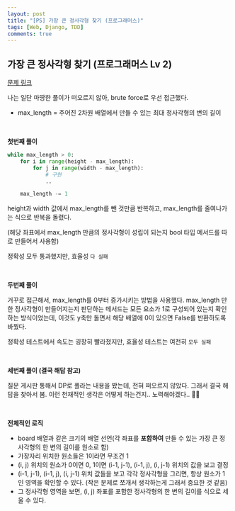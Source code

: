 ```yaml
---
layout: post
title: "[PS] 가장 큰 정사각형 찾기 (프로그래머스)"
tags: [Web, Django, TDD]
comments: true
---
```


## 가장 큰 정사각형 찾기 (프로그래머스 Lv 2)

[문제 링크](https://programmers.co.kr/learn/courses/30/lessons/12905)

나는 일단 마땅한 풀이가 떠오르지 않아, brute force로 우선 접근했다.

- max_length = 주어진 2차원 배열에서 만들 수 있는 최대 정사각형의 변의 길이

<br>

**첫번째 풀이**

```python
while max_length > 0:
	for i in range(height - max_length):
		for j in range(width - max_length):
			# 구현
			..

	max_length -= 1
```

height과 width 값에서 max_length를 뺀 것만큼 반복하고, max_length를 줄여나가는 식으로 반복을 돌렸다.

(해당 좌표에서 max_length 만큼의 정사각형이 성립이 되는지 bool 타입 메서드를 따로 만들어서 사용함)

정확성 모두 통과했지만, 효율성 `다 실패`

<br>

**두번째 풀이**

거꾸로 접근해서, max_length를 0부터 증가시키는 방법을 사용했다. max_length 만한 정사각형이 만들어지는지 판단하는 메서드는 모든 요소가 1로 구성되어 있는지 확인하는 방식이었는데, 이것도 y축만 돌면서 해당 배열에 0이 있으면 False를 반환하도록 바꿨다.

정확성 테스트에서 속도는 굉장히 빨라졌지만, 효율성 테스트는 여전히 `모두 실패`

<br>

**세번째 풀이 (결국 해답 참고)**

질문 게시판 통해서 DP로 풀라는 내용을 봤는데, 전혀 떠오르지 않았다. 그래서 결국 해답을 찾아서 봄. 이런 천재적인 생각은 어떻게 하는건지.. 노력해야겠다.. 👊🏻

<br>

**전체적인 로직**

- board 배열과 같은 크기의 배열 선언(각 좌표를 **포함하여** 만들 수 있는 가장 큰 정사각형의 한 변의 길이를 원소로 함)
- 가장자리 위치한 원소들은 1이라면 무조건 1
- (i, j) 위치의 원소가 0이면 0, 1이면 (i-1, j-1), (i-1, j), (i, j-1) 위치의 값을 보고 결정
- (i-1, j-1), (i-1, j), (i, j-1) 위치 값들을 보고 각각 정사각형을 그리면, 항상 원소가 1인 영역을 확인할 수 있다.
  (작은 문제로 쪼개서 생각하는게 그래서 중요한 것 같음)
- 그 정사각형 영역을 보면, (i, j) 좌표를 포함한 정사각형의 한 변의 길이를 식으로 세울 수 있다.
